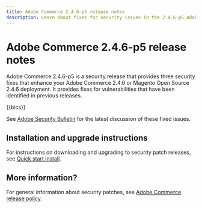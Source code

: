 ```yaml
---
title: Adobe Commerce 2.4.6-p5 release notes
description: Learn about fixes for security issues in the 2.4.6-p5 Adobe Commerce release.
---
```


# Adobe Commerce 2.4.6-p5 release notes

Adobe Commerce 2.4.6-p5 is a security release that provides three security fixes that enhance your Adobe Commerce 2.4.6 or Magento Open Source 2.4.6 deployment. It provides fixes for vulnerabilities that have been identified in previous releases.

{{bics}}

See [Adobe Security Bulletin](https://helpx.adobe.com/security/products/magento/apsb24-18.html) for the latest discussion of these fixed issues.

## Installation and upgrade instructions

For instructions on downloading and upgrading to security patch releases, see [Quick start install](../../../installation/composer.md).

## More information?

For general information about security patches, see [Adobe Commerce release policy](https://experienceleague.adobe.com/docs/commerce-operations/release/planning/versioning-policy.html?lang=en#security-patch-release).
